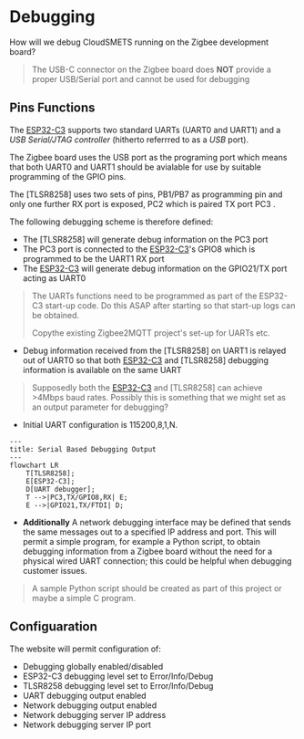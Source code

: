 # Debugging
How will we debug CloudSMETS running on the Zigbee development board?

> The USB-C connector on the Zigbee board does **NOT** provide a proper USB/Serial port and cannot be used for debugging

## Pins Functions
The [ESP32-C3] supports two standard UARTs (UART0 and UART1) and a _USB Serial/JTAG controller_ (hitherto referrred to as a _USB_ port).

The Zigbee board uses the USB port as the programing port which means that both UART0 and UART1 should be avialable for use by suitable programming of the GPIO pins.

The [TLSR8258] uses two sets of pins, PB1/PB7 as programming pin and only one further RX port is exposed, PC2 which is paired TX port PC3 .

The following debugging scheme is therefore defined:

- The [TLSR8258] will generate debug information on the PC3 port
- The PC3 port is connected to the [ESP32-C3]'s GPIO8 which is programmed to be the UART1 RX port
- The [ESP32-C3] will generate debug information on the GPIO21/TX port acting as UART0

> The UARTs functions need to be programmed as part of the ESP32-C3 start-up code.  Do this ASAP after starting so that start-up logs can be obtained.
>
> Copythe existing Zigbee2MQTT project's set-up for UARTs etc.

- Debug information received from the [TLSR8258] on UART1 is relayed out of UART0 so that both [ESP32-C3] and [TLSR8258] debugging information is available on the same UART

> Supposedly both the [ESP32-C3] and [TLSR8258] can achieve >4Mbps baud rates.  Possibly this is something that we might set as an output parameter for debugging?

- Initial UART configuration is 115200,8,1,N.

~~~mermaid
---
title: Serial Based Debugging Output
---
flowchart LR
    T[TLSR8258];
    E[ESP32-C3];
    D[UART debugger];
    T -->|PC3,TX/GPIO8,RX| E;
    E -->|GPIO21,TX/FTDI| D;
~~~

- **Additionally** A network debugging interface may be defined that sends the same messages out to a specified IP address and port.  This will permit a simple program, for example a Python script, to obtain debugging information from a Zigbee board without the need for a physical wired UART connection; this could be helpful when debugging customer issues.

> A sample Python script should be created as part of this project or maybe a simple C program.

## Configuaration
The website will permit configuration of:
- Debugging globally enabled/disabled
- ESP32-C3 debugging level set to Error/Info/Debug
- TLSR8258 debugging level set to Error/Info/Debug
- UART debugging output enabled
- Network debugging output enabled
- Network debugging server IP address
- Network debugging server IP port

[ESP32-C3]: https://www.espressif.com/sites/default/files/documentation/esp32-c3_datasheet_en.pdf